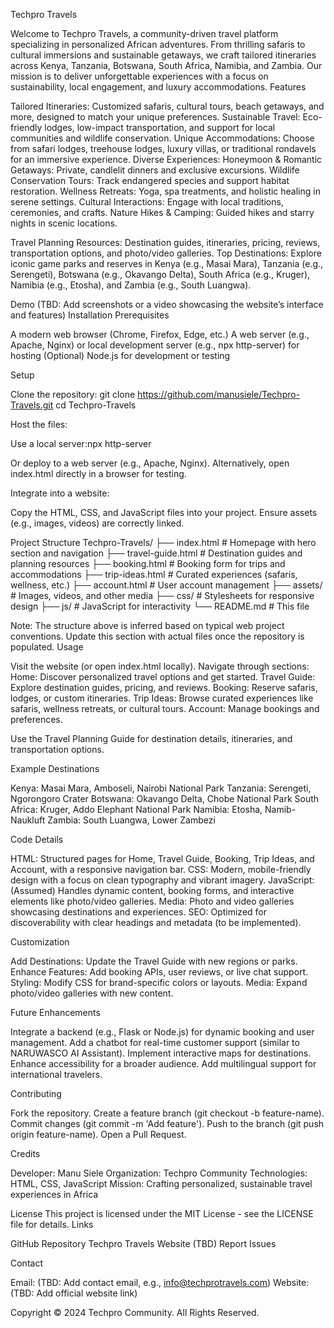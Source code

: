 Techpro Travels

Welcome to Techpro Travels, a community-driven travel platform specializing in personalized African adventures. From thrilling safaris to cultural immersions and sustainable getaways, we craft tailored itineraries across Kenya, Tanzania, Botswana, South Africa, Namibia, and Zambia. Our mission is to deliver unforgettable experiences with a focus on sustainability, local engagement, and luxury accommodations.
Features

Tailored Itineraries: Customized safaris, cultural tours, beach getaways, and more, designed to match your unique preferences.
Sustainable Travel: Eco-friendly lodges, low-impact transportation, and support for local communities and wildlife conservation.
Unique Accommodations: Choose from safari lodges, treehouse lodges, luxury villas, or traditional rondavels for an immersive experience.
Diverse Experiences:
Honeymoon & Romantic Getaways: Private, candlelit dinners and exclusive excursions.
Wildlife Conservation Tours: Track endangered species and support habitat restoration.
Wellness Retreats: Yoga, spa treatments, and holistic healing in serene settings.
Cultural Interactions: Engage with local traditions, ceremonies, and crafts.
Nature Hikes & Camping: Guided hikes and starry nights in scenic locations.


Travel Planning Resources: Destination guides, itineraries, pricing, reviews, transportation options, and photo/video galleries.
Top Destinations: Explore iconic game parks and reserves in Kenya (e.g., Masai Mara), Tanzania (e.g., Serengeti), Botswana (e.g., Okavango Delta), South Africa (e.g., Kruger), Namibia (e.g., Etosha), and Zambia (e.g., South Luangwa).

Demo
(TBD: Add screenshots or a video showcasing the website’s interface and features)
Installation
Prerequisites

A modern web browser (Chrome, Firefox, Edge, etc.)
A web server (e.g., Apache, Nginx) or local development server (e.g., npx http-server) for hosting
(Optional) Node.js for development or testing

Setup

Clone the repository:
git clone https://github.com/manusiele/Techpro-Travels.git
cd Techpro-Travels


Host the files:

Use a local server:npx http-server


Or deploy to a web server (e.g., Apache, Nginx).
Alternatively, open index.html directly in a browser for testing.


Integrate into a website:

Copy the HTML, CSS, and JavaScript files into your project.
Ensure assets (e.g., images, videos) are correctly linked.



Project Structure
Techpro-Travels/
├── index.html              # Homepage with hero section and navigation
├── travel-guide.html       # Destination guides and planning resources
├── booking.html            # Booking form for trips and accommodations
├── trip-ideas.html         # Curated experiences (safaris, wellness, etc.)
├── account.html            # User account management
├── assets/                 # Images, videos, and other media
├── css/                    # Stylesheets for responsive design
├── js/                     # JavaScript for interactivity
└── README.md               # This file

Note: The structure above is inferred based on typical web project conventions. Update this section with actual files once the repository is populated.
Usage

Visit the website (or open index.html locally).
Navigate through sections:
Home: Discover personalized travel options and get started.
Travel Guide: Explore destination guides, pricing, and reviews.
Booking: Reserve safaris, lodges, or custom itineraries.
Trip Ideas: Browse curated experiences like safaris, wellness retreats, or cultural tours.
Account: Manage bookings and preferences.


Use the Travel Planning Guide for destination details, itineraries, and transportation options.

Example Destinations

Kenya: Masai Mara, Amboseli, Nairobi National Park
Tanzania: Serengeti, Ngorongoro Crater
Botswana: Okavango Delta, Chobe National Park
South Africa: Kruger, Addo Elephant National Park
Namibia: Etosha, Namib-Naukluft
Zambia: South Luangwa, Lower Zambezi

Code Details

HTML: Structured pages for Home, Travel Guide, Booking, Trip Ideas, and Account, with a responsive navigation bar.
CSS: Modern, mobile-friendly design with a focus on clean typography and vibrant imagery.
JavaScript: (Assumed) Handles dynamic content, booking forms, and interactive elements like photo/video galleries.
Media: Photo and video galleries showcasing destinations and experiences.
SEO: Optimized for discoverability with clear headings and metadata (to be implemented).

Customization

Add Destinations: Update the Travel Guide with new regions or parks.
Enhance Features: Add booking APIs, user reviews, or live chat support.
Styling: Modify CSS for brand-specific colors or layouts.
Media: Expand photo/video galleries with new content.

Future Enhancements

Integrate a backend (e.g., Flask or Node.js) for dynamic booking and user management.
Add a chatbot for real-time customer support (similar to NARUWASCO AI Assistant).
Implement interactive maps for destinations.
Enhance accessibility for a broader audience.
Add multilingual support for international travelers.

Contributing

Fork the repository.
Create a feature branch (git checkout -b feature-name).
Commit changes (git commit -m 'Add feature').
Push to the branch (git push origin feature-name).
Open a Pull Request.

Credits

Developer: Manu Siele
Organization: Techpro Community
Technologies: HTML, CSS, JavaScript
Mission: Crafting personalized, sustainable travel experiences in Africa

License
This project is licensed under the MIT License - see the LICENSE file for details.
Links

GitHub Repository
Techpro Travels Website (TBD)
Report Issues

Contact

Email: (TBD: Add contact email, e.g., info@techprotravels.com)
Website: (TBD: Add official website link)

Copyright © 2024 Techpro Community. All Rights Reserved.
